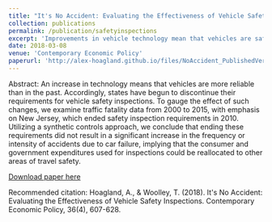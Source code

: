 ```yaml
---
title: "It's No Accident: Evaluating the Effectiveness of Vehicle Safety Inspections"
collection: publications
permalink: /publication/safetyinspections
excerpt: 'Improvements in vehicle technology mean that vehicles are safer and more reliable than in the past. Accordingly, some states have begun to discontinue their requirements for vehicle safety inspections. To gauge the effect of these policy changes, we examine traffic fatality data from 2000 to 2015, using a synthetic controls analysis with emphasis on New Jersey, which ended its inspection requirements in 2010.'
date: 2018-03-08
venue: 'Contemporary Economic Policy'
paperurl: 'http://alex-hoagland.github.io/files/NoAccident_PublishedVersion.pdf'
---
```


Abstract: An increase in technology means that vehicles are more reliable than in the past.
Accordingly, states have begun to discontinue their requirements for vehicle safety
inspections. To gauge the effect of such changes, we examine traffic fatality data from
2000 to 2015, with emphasis on New Jersey, which ended safety inspection requirements
in 2010. Utilizing a synthetic controls approach, we conclude that ending these requirements
did not result in a significant increase in the frequency or intensity of accidents
due to car failure, implying that the consumer and government expenditures used for
inspections could be reallocated to other areas of travel safety.

[Download paper here](http://alex-hoagland.github.io/files/NoAccident_PublishedVersion.pdf)

Recommended citation: Hoagland, A., & Woolley, T. (2018). It's No Accident: Evaluating the Effectiveness of Vehicle Safety Inspections. Contemporary Economic Policy, 36(4), 607-628.

